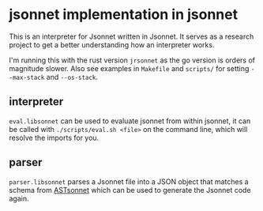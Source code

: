 # jsonnet implementation in jsonnet

This is an interpreter for Jsonnet written in Jsonnet. It serves as a research project to get a better understanding how an interpreter works.

I'm running this with the rust version `jrsonnet` as the go version is orders of magnitude slower. Also see examples in `Makefile` and `scripts/` for setting `--max-stack` and `--os-stack`.

## interpreter

`eval.libsonnet` can be used to evaluate jsonnet from within jsonnet, it can be called with `./scripts/eval.sh <file>` on the command line, which will resolve the imports for you.

## parser

`parser.libsonnet` parses a Jsonnet file into a JSON object that matches a schema from [ASTsonnet](https://github.com/crdsonnet/astsonnet) which can be used to generate the Jsonnet code again.
